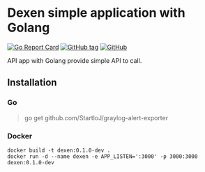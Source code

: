 # Dexen simple application with Golang

[![Go Report Card](https://goreportcard.com/badge/github.com/StartloJ/dexen_app)](https://goreportcard.com/report/github.com/StartloJ/dexen_app)
[![GitHub tag](https://img.shields.io/github.com/StartloJ/dexen_app.svg)](https://github.com/StartloJ/dexen_app/releases/latest)
[![GitHub](https://img.shields.io/github/license/StartloJ/dexen_app)](https://github.com/StartloJ/dexen_app/blob/main/LICENSE)

API app with Golang provide simple API to call.

## Installation

### Go

> go get github.com/StartloJ/graylog-alert-exporter

### Docker

```shell
docker build -t dexen:0.1.0-dev .
docker run -d --name dexen -e APP_LISTEN=':3000' -p 3000:3000 dexen:0.1.0-dev
```
